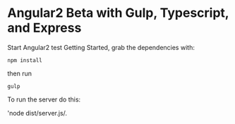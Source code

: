 # Angular2 Beta with Gulp, Typescript, and Express

Start Angular2 test
Getting Started, grab the dependencies with:

`npm install`

then run

`gulp`

To run the server do this:

'node dist/server.js/.




